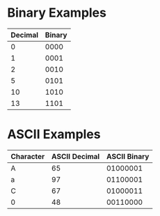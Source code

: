 # Binary Examples

Decimal | Binary
--------|-------
0       | 0000
1       | 0001
2       | 0010
5       | 0101
10      | 1010
13      | 1101

# ASCII Examples

Character | ASCII Decimal | ASCII Binary
----------|---------------|--------------
A         | 65            | 01000001
a         | 97            | 01100001
C         | 67            | 01000011
0         | 48            | 00110000


